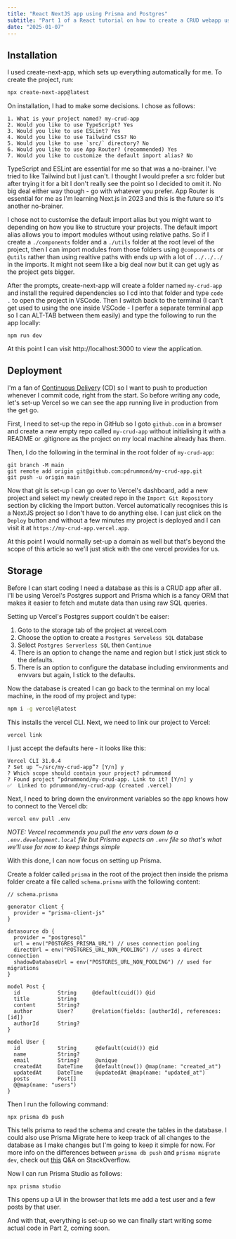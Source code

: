 ```yaml
---
title: "React NextJS app using Prisma and Postgres"
subtitle: "Part 1 of a React tutorial on how to create a CRUD webapp using Next.js 13, Prisma and Postgres."
date: "2025-01-07"
---
```


<!-- end -->

## Installation

I used create-next-app, which sets up everything automatically for me. To create the project, run:

```bash
npx create-next-app@latest
```

On installation, I had to make some decisions. I chose as follows:

```
1. What is your project named? my-crud-app
2. Would you like to use TypeScript? Yes
3. Would you like to use ESLint? Yes
4. Would you like to use Tailwind CSS? No
5. Would you like to use `src/` directory? No
6. Would you like to use App Router? (recommended) Yes
7. Would you like to customize the default import alias? No
```

TypeScript and ESLint are essential for me so that was a no-brainer. I've tried to like Tailwind but I just can't. I thought I would prefer a src folder but after trying it for a bit I don't really see the point so I decided to omit it. No big deal either way though - go with whatever you prefer. App Router is essential for me as I'm learning Next.js in 2023 and this is the future so it's another no-brainer.

I chose not to customise the default import alias but you might want to depending on how you like to structure your projects. The default import alias allows you to import modules without using relative paths. So if I create a `./components` folder and a `./utils` folder at the root level of the project, then I can import modules from those folders using `@components` or `@utils` rather than using realtive paths with ends up with a lot of `../../../` in the imports. It might not seem like a big deal now but it can get ugly as the project gets bigger.

After the prompts, create-next-app will create a folder named `my-crud-app` and install the required dependencies so I cd into that folder and type `code .` to open the project in VSCode. Then I switch back to the terminal (I can't get used to using the one inside VSCode - I perfer a separate terminal app so I can ALT-TAB between them easily) and type the following to run the app locally:

```
npm run dev
```

At this point I can visit http://localhost:3000 to view the application.

## Deployment

I'm a fan of [Continuous Delivery](/posts/on-continuous-delivery) (CD) so I want to push to production whenever I commit code, right from the start. So before writing any code, let's set-up Vercel so we can see the app running live in production from the get go.

First, I need to set-up the repo in GitHub so I goto `github.com` in a browser and create a new empty repo called `my-crud-app` without initialising it with a README or .gitignore as the project on my local machine already has them.

Then, I do the following in the terminal in the root folder of `my-crud-app`:

```
git branch -M main
git remote add origin git@github.com:pdrummond/my-crud-app.git
git push -u origin main
```

Now that git is set-up I can go over to Vercel's dashboard, add a new project and select my newly created repo in the `Import Git Repository` section by clicking the Import button. Vercel automatically recognises this is a NextJS project so I don't have to do anything else. I can just click on the `Deploy` button and without a few minutes my project is deployed and I can visit it at `https://my-crud-app.vercel.app`.

At this point I would normally set-up a domain as well but that's beyond the scope of this article so we'll just stick with the one vercel provides for us.

## Storage

Before I can start coding I need a database as this is a CRUD app after all. I'll be using Vercel's Postgres support and Prisma which is a fancy ORM that makes it easier to fetch and mutate data than using raw SQL queries.

Setting up Vercel's Postgres support couldn't be eaiser:

1. Goto to the storage tab of the project at vercel.com
2. Choose the option to create a `Postgres Serveless SQL` database
3. Select `Postgres Serverless SQL` then `Continue`
4. There is an option to change the name and region but I stick just stick to the defaults.
5. There is an option to configure the database including environments and envvars but again, I stick to the defaults.

Now the database is created I can go back to the terminal on my local machine, in the rood of my project and type:

```bash
npm i -g vercel@latest
```

This installs the vercel CLI. Next, we need to link our project to Vercel:

```
vercel link
```

I just accept the defaults here - it looks like this:

```
Vercel CLI 31.0.4
? Set up “~/src/my-crud-app”? [Y/n] y
? Which scope should contain your project? pdrummond
? Found project “pdrummond/my-crud-app. Link to it? [Y/n] y
✅  Linked to pdrummond/my-crud-app (created .vercel)
```

Next, I need to bring down the environment variables so the app knows how to connect to the Vercel db:

```
vercel env pull .env
```

_*NOTE:* Vercel recommends you pull the env vars down to a `.env.development.local` file but Prisma expects an `.env` file so that's what we'll use for now to keep things simple_

With this done, I can now focus on setting up Prisma.

Create a folder called `prisma` in the root of the project then inside the prisma folder create a file called `schema.prisma` with the following content:

```prisma
// schema.prisma

generator client {
  provider = "prisma-client-js"
}

datasource db {
  provider = "postgresql"
  url = env("POSTGRES_PRISMA_URL") // uses connection pooling
  directUrl = env("POSTGRES_URL_NON_POOLING") // uses a direct connection
  shadowDatabaseUrl = env("POSTGRES_URL_NON_POOLING") // used for migrations
}

model Post {
  id            String     @default(cuid()) @id
  title         String
  content       String?
  author        User?      @relation(fields: [authorId], references: [id])
  authorId      String?
}

model User {
  id            String      @default(cuid()) @id
  name          String?
  email         String?     @unique
  createdAt     DateTime    @default(now()) @map(name: "created_at")
  updatedAt     DateTime    @updatedAt @map(name: "updated_at")
  posts         Post[]
  @@map(name: "users")
}
```

Then I run the following command:

```
npx prisma db push
```

This tells prisma to read the schema and create the tables in the database. I could also use Prisma Migrate here to keep track of all changes to the database as I make changes but I'm going to keep it simple for now. For more info on the differences between `prisma db push` and `prisma migrate dev`, check out [this](https://stackoverflow.com/questions/68539836/difference-between-prisma-db-push-and-prisma-migrate-dev/68540791#68540791) Q&A on StackOverflow.

Now I can run Prisma Studio as follows:

```
npx prisma studio
```

This opens up a UI in the browser that lets me add a test user and a few posts by that user.

And with that, everything is set-up so we can finally start writing some actual code in Part 2, coming soon.
